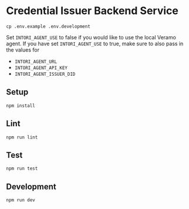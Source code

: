 # Credential Issuer Backend Service

```
cp .env.example .env.development
```

Set `INTORI_AGENT_USE` to false if you would like to use the local Veramo agent. If you have set `INTORI_AGENT_USE` to true, make sure to also pass in the values for

- `INTORI_AGENT_URL`
- `INTORI_AGENT_API_KEY`
- `INTORI_AGENT_ISSUER_DID`

## Setup

```
npm install
```

## Lint

```
npm run lint
```

## Test

```
npm run test
```

## Development

```
npm run dev
```
